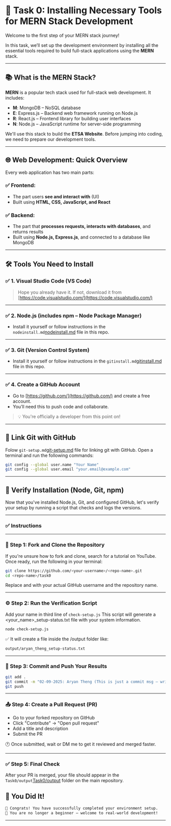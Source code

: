 # 🚀 Task 0: Installing Necessary Tools for MERN Stack Development

Welcome to the first step of your MERN stack journey!

In this task, we’ll set up the development environment by installing all the essential tools required to build full-stack applications using the **MERN** stack.

---

## 📚 What is the MERN Stack?

**MERN** is a popular tech stack used for full-stack web development. It includes:

- **M**: MongoDB – NoSQL database
- **E**: Express.js – Backend web framework running on Node.js
- **R**: React.js – Frontend library for building user interfaces
- **N**: Node.js – JavaScript runtime for server-side programming

We'll use this stack to build the **ETSA Website**. Before jumping into coding, we need to prepare our development tools.

---

## 🌐 Web Development: Quick Overview

Every web application has two main parts:

### ✅ Frontend:
- The part users **see and interact with** (UI)
- Built using **HTML, CSS, JavaScript, and React**

### ✅ Backend:
- The part that **processes requests, interacts with databases**, and returns results
- Built using **Node.js, Express.js**, and connected to a database like MongoDB

---

## 🛠 Tools You Need to Install

### ✅ 1. Visual Studio Code (VS Code)
> Hope you already have it. If not, download it from [https://code.visualstudio.com/](https://code.visualstudio.com/)

---

### ✅ 2. Node.js (includes npm – Node Package Manager)
- Install it yourself or follow instructions in the `nodeinstall.md`[nodeinstall.md](./nodeinstall.md) file in this repo.

---

### ✅ 3. Git (Version Control System)
- Install it yourself or follow instructions in the `gitinstall.md`[gitinstall.md](./gitinstall.md) file in this repo.

---

### ✅ 4. Create a GitHub Account
- Go to [https://github.com/](https://github.com/) and create a free account.
- You’ll need this to push code and collaborate.
> 💡 You're officially a developer from this point on!

---

## 🔗 Link Git with GitHub
Folow `git-setup.md`[git-setup.md](./git-setup.md)  file for linking git with GitHub.
Open a terminal and run the following commands:

```bash
git config --global user.name "Your Name"
git config --global user.email "your.email@example.com"
```
---

## 🧪 Verify Installation (Node, Git, npm)

Now that you've installed Node.js, Git, and configured GitHub, let's verify your setup by running a script that checks and logs the versions.

---

### ✅ Instructions

---

### 📁 Step 1: Fork and Clone the Repository

If you're unsure how to fork and clone, search for a tutorial on YouTube.
Once ready, run the following in your terminal:
```bash
git clone https://github.com/<your-username>/<repo-name>.git
cd <repo-name>/task0
```
Replace <your-username> and <repo-name> with your actual GitHub username and the repository name.

---

### ⚙️ Step 2: Run the Verification Script

Add your name in third line of `check-setup.js`
This script will generate a <your_name>_setup-status.txt file with your system information.
```bash
node check-setup.js
```
✅ It will create a file inside the /output folder like:
```bash
output/aryan_theng_setup-status.txt
```

---

### 🔄 Step 3: Commit and Push Your Results
```bash
git add .
git commit -m "02-09-2025: Aryan Theng (This is just a commit msg — write anything you like)"
git push
```
---

### 📤 Step 4: Create a Pull Request (PR)

- Go to your forked repository on GitHub
- Click "Contribute" → "Open pull request"
- Add a title and description
- Submit the PR

🕐 Once submitted, wait or DM me to get it reviewed and merged faster.

---

### ✅ Step 5: Final Check

After your PR is merged, your file should appear in the `Task0/output`[Task0/output](./Task0/output) folder on the main repository.

## 🎉 You Did It!
```bash
🎉 Congrats! You have successfully completed your environment setup.
🚀 You are no longer a beginner — welcome to real-world development!
```
---
